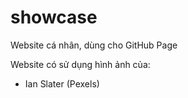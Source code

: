 # showcase
Website cá nhân, dùng cho GitHub Page

Website có sử dụng hình ảnh của:
- Ian Slater (Pexels)
